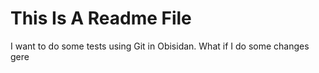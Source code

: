 # This Is A Readme File

I want to do some tests using Git in Obisidan. What if I do some changes gere